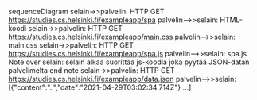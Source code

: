 sequenceDiagram
    selain->>palvelin: HTTP GET https://studies.cs.helsinki.fi/exampleapp/spa
    palvelin-->>selain: HTML-koodi
    selain->>palvelin: HTTP GET https://studies.cs.helsinki.fi/exampleapp/main.css
    palvelin-->>selain: main.css
    selain->>palvelin: HTTP GET https://studies.cs.helsinki.fi/exampleapp/spa.js
    palvelin-->>selain: spa.js
    Note over selain: selain alkaa suorittaa js-koodia
    joka pyytää JSON-datan palvelimelta
    end note
    selain->>palvelin: HTTP GET https://studies.cs.helsinki.fi/exampleapp/data.json
    palvelin-->>selain: [{"content":"..","date":"2021-04-29T03:02:34.714Z"} ...]

